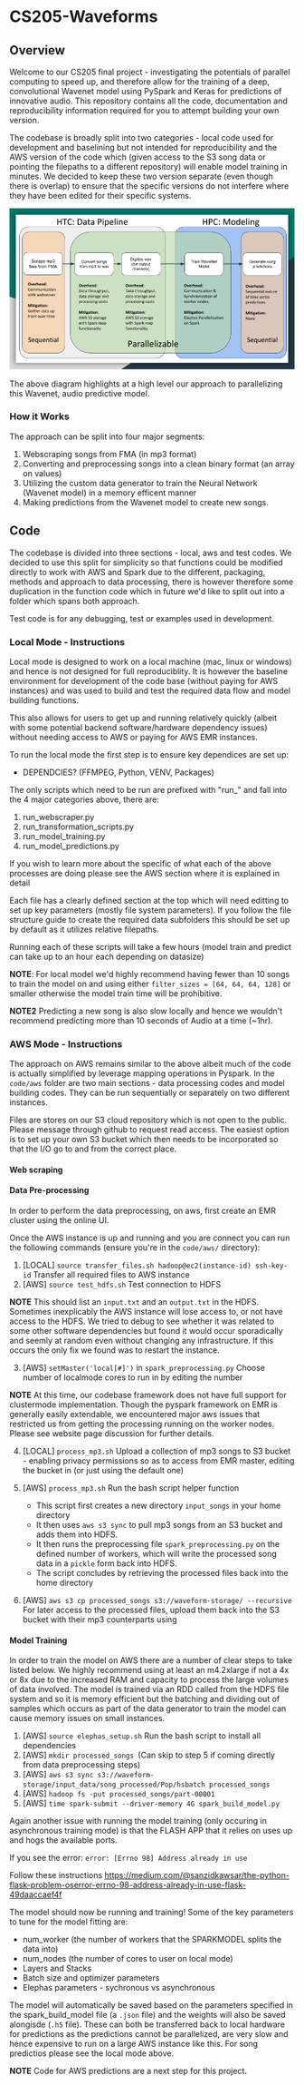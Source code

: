 # CS205-Waveforms

## Overview

Welcome to our CS205 final project - investigating the potentials of parallel computing to speed up, and therefore allow for the training of a deep, convolutional Wavenet model using PySpark and Keras for predictions of innovative audio. This repository contains all the code, documentation and reproducibility information required for you to attempt building your own version.

The codebase is broadly split into two categories - local code used for development and baselining but not intended for reproducibility and the AWS version of the code which (given access to the S3 song data or pointing the filepaths to a different repository) will enable model training in minutes. We decided to keep these two version separate (even though there is overlap) to ensure that the specific versions do not interfere where they have been edited for their specific systems.


![Overview of the Wavenet Parallelization](docs/imgs/WN_highlevel.png)

The above diagram highlights at a high level our approach to parallelizing this Wavenet, audio predictive model.


### How it Works

The approach can be split into four major segments:
1. Webscraping songs from FMA (in mp3 format)
2. Converting and preprocessing songs into a clean binary format (an array on values)
3. Utilizing the custom data generator to train the Neural Network (Wavenet model) in a memory efficent manner
4. Making predictions from the Wavenet model to create new songs.


## Code

The codebase is divided into three sections - local, aws and test codes. We decided to use this split for simplicity so that functions could be modified directly to work with AWS and Spark due to the different, packaging, methods and approach to data processing, there is however therefore some duplication in the function code which in future we'd like to split out into a folder which spans both approach.

Test code is for any debugging, test or examples used in development.

### Local Mode - Instructions

Local mode is designed to work on a local machine (mac, linux or windows) and hence is not designed for full reproduciblity. It is however the baseline environment for development of the code base (without paying for AWS instances) and was used to build and test the required data flow and model building functions.

This also allows for users to get up and running relatively quickly (albeit with some potential backend software/hardware dependency issues) without needing access to AWS or paying for AWS EMR instances.

To run the local mode the first step is to ensure key dependices are set up:
* DEPENDCIES? (FFMPEG, Python, VENV, Packages)

The only scripts which need to be run are prefixed with "run_" and fall into the 4 major categories above, there are:
1. run_webscraper.py
2. run_transformation_scripts.py
3. run_model_training.py
4. run_model_predictions.py

If you wish to learn more about the specific of what each of the above processes are doing please see the AWS section where it is explained in detail

Each file has a clearly defined section at the top which will need editting to set up key parameters (mostly file system parameters). If you follow the file structure guide to create the required data subfolders this should be set up by default as it utilizes relative filepaths.

Running each of these scripts will take a few hours (model train and predict can take up to an hour each depending on datasize)

**NOTE**: For local model we'd highly recommend having fewer than 10 songs to train the model on and using either `filter_sizes = [64, 64, 64, 128]` or smaller otherwise the model train time will be prohibitive.

**NOTE2** Predicting a new song is also slow locally and hence we wouldn't recommend predicting more than 10 seconds of Audio at a time (~1hr).



### AWS Mode - Instructions

The approach on AWS remains similar to the above albeit much of the code is actually simplified by leverage mapping operations in Pyspark. In the `code/aws` folder are two main sections - data processing codes and model building codes. They can be run sequentially or separately on two different instances.

Files are stores on our S3 cloud repository which is not open to the public. Please message through github to request read access. The easiest option is to set up your own S3 bucket which then needs to be incorporated so that the I/O go to and from the correct place.

#### Web scraping



#### Data Pre-processing

In order to perform the data preprocessing, on aws, first create an EMR cluster using the online UI.

Once the AWS instance is up and running and you are connect you can run the following commands (ensure you're in the `code/aws/` directory):

1. [LOCAL] `source transfer_files.sh hadoop@ec2(instance-id) ssh-key-id` Transfer all required files to AWS instance 
2. [AWS] `source test_hdfs.sh` Test connection to HDFS 

**NOTE** This should list an `input.txt` and an `output.txt` in the HDFS. Sometimes inexplicably the AWS instance will lose access to, or not have access to the HDFS. We tried to debug to see whether it was related to some other software dependencies but found it would occur sporadically and seemly at random even without changing any infrastructure. If this occurs the only fix we found was to restart the instance.

3. [AWS] `setMaster('local[#]')` in `spark_preprocessing.py` Choose number of localmode cores to run in by editing the number  

**NOTE** At this time, our codebase framework does not have full support for clustermode implementation. Though the pyspark framework on EMR is generally easily extendable, we encountered major aws issues that restricted us from getting the processing running on the worker nodes. Please see website page discussion for further details.

4. [LOCAL] `process_mp3.sh` Upload a collection of mp3 songs to S3 bucket - enabling privacy permissions so as to access from EMR master, editing the bucket in  (or just using the default one) 

5. [AWS] `process_mp3.sh` Run the bash script helper function 

   * This script first creates a new directory `input_songs` in your home directory
   * It then uses `aws s3 sync` to pull mp3 songs from an S3 bucket and adds them into HDFS.
   * It then runs the preprocessing file `spark_preprocessing.py` on the defined number of workers, which will write the processed song data in a `pickle` form back into HDFS.
   * The script concludes by retrieving the processed files back into the home directory

6. [AWS] `aws s3 cp processed_songs s3://waveform-storage/ --recursive` For later access to the processed files, upload them back into the S3 bucket with their mp3 counterparts using

    



#### Model Training

In order to train the model on AWS there are a number of clear steps to take listed below. We highly recommend using at least an m4.2xlarge if not a 4x or 8x due to the increased RAM and capacity to process the large volumes of data involved. The model is trained via an RDD called from the HDFS file system and so it is memory efficient but the batching and dividing out of samples which occurs as part of the data generator to train the model can cause memory issues on small instances.

1. [AWS] `source elephas_setup.sh` Run the bash script to install all dependencies 
2. [AWS] `mkdir processed_songs `(Can skip to step 5 if coming directly from data preprocessing steps)
3. [AWS] `aws s3 sync s3://waveform-storage/input_data/song_processed/Pop/hsbatch processed_songs`
4. [AWS] `hadoop fs -put processed_songs/part-00001`
5. [AWS] `time spark-submit --driver-memory 4G spark_build_model.py`

Again another issue with running the model training (only occuring in asynchronous training mode) is that the FLASH APP that it relies on uses up and hogs the available ports.

If you see the error:
`error: [Errno 98] Address already in use`

Follow these instructions
https://medium.com/@sanzidkawsar/the-python-flask-problem-oserror-errno-98-address-already-in-use-flask-49daaccaef4f

The model should now be running and training! Some of the key parameters to tune for the model fitting are:

* num_worker (the number of workers that the SPARKMODEL splits the data into)
* num_nodes (the number of cores to user on local mode)
* Layers and Stacks
* Batch size and optimizer parameters
* Elephas parameters - sychronous vs asynchronous

The model will automatically be saved based on the parameters specified in the spark_build_model file (a `.json` file) and the weights will also be saved alongisde (`.h5` file). These can both be transferred back to local hardware for predictions as the predictions cannot be parallelized, are very slow and hence expensive to run on a large AWS instance like this. For song predictios please see the local mode above.

**NOTE** Code for AWS predictions are a next step for this project.
